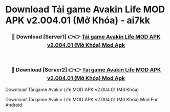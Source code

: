 # Download Tải game Avakin Life MOD APK v2.004.01 (Mở Khóa) - ai7kk


<div align="center">
<h3>🔴 Download [Server1] 👉👉 <a href="https://apk-comot.site?title=Tải_game_Avakin_Life_MOD_APK_v2.004.01_(Mở_Khóa)">Tải game Avakin Life MOD APK v2.004.01 (Mở Khóa) Mod Apk</a></h3><br>
<h3>🔴 Download [Server2] 👉👉 <a href="https://apk-comot.site?title=Tải_game_Avakin_Life_MOD_APK_v2.004.01_(Mở_Khóa)">Tải game Avakin Life MOD APK v2.004.01 (Mở Khóa) Mod Apk</a></h3>
</div>



Download Tải game Avakin Life MOD APK v2.004.01 (Mở Khóa) 

Download Tải game Avakin Life MOD APK v2.004.01 (Mở Khóa) Mod For Android